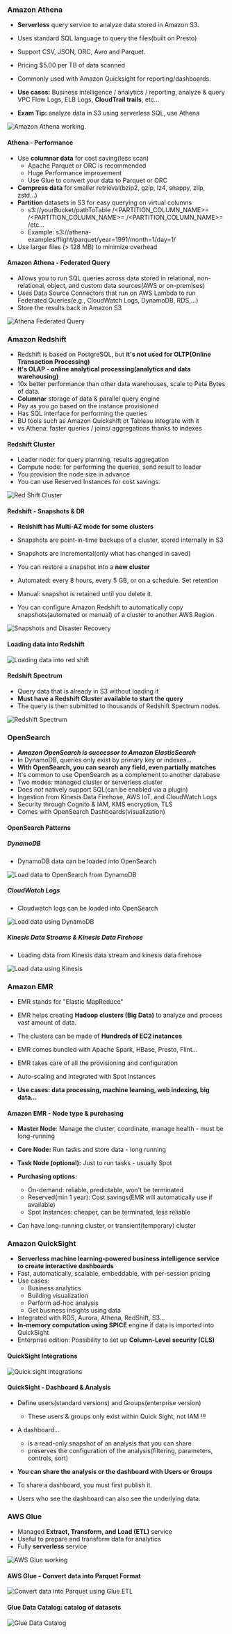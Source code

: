### Amazon Athena

* **Serverless** query service to analyze data stored in Amazon S3.
* Uses standard SQL language to query the files(built on Presto)
* Support CSV, JSON, ORC, Avro and Parquet.
* Pricing $5.00 per TB of data scanned
* Commonly used with Amazon Quicksight for reporting/dashboards.

* **Use cases:** Business intelligence / analytics / reporting, analyze & query VPC Flow Logs, ELB Logs, **CloudTrail trails**, etc...
* **Exam Tip:** analyze data in S3 using serverless SQL, use Athena

<img src="../images/aws-data-analytics/amazon-athena-working.png" alt="Amazon Athena working.">


#### Athena - Performance

* Use **columnar data** for cost saving(less scan)
    * Apache Parquet or ORC is recommended
    * Huge Performance improvement
    * Use Glue to convert your data to Parquet or ORC
* **Compress data** for smaller retrieval(bzip2, gzip, lz4, snappy, zlip, zstd...)
* **Partition** datasets in S3 for easy querying on virtual columns
    * s3://yourBucket/pathToTable
      /<PARTITION_COLUMN_NAME>=<VALUE>
      /<PARTITION_COLUMN_NAME>=<VALUE>
      /<PARTITION_COLUMN_NAME>=<VALUE>
      /etc...
    * Example: s3://athena-examples/flight/parquet/year=1991/month=1/day=1/
* Use larger files (> 128 MB) to minimize overhead

#### Amazon Athena - Federated Query

* Allows you to run SQL queries across data stored in relational, non-relational, object, and custom data sources(AWS or on-premises)
* Uses Data Source Connectors that run on AWS Lambda to run Federated Queries(e.g., CloudWatch Logs, DynamoDB, RDS,...)
* Store the results back in Amazon S3

<img src="../images/aws-data-analytics/athena-federated-query.png" alt="Athena Federated Query">

### Amazon Redshift

* Redshift is based on PostgreSQL, but **it's not used for OLTP(Online Transaction Processing)**
* **It's OLAP - online analytical processing(analytics and data warehousing)**
* 10x better performance than other data warehouses, scale to Peta Bytes of data.
* **Columnar** storage of data & parallel query engine
* Pay as you go based on the instance provisioned
* Has SQL interface for performing the queries
* BU tools such as Amazon Quickshift ot Tableau integrate with it
* vs Athena: faster queries / joins/ aggregations thanks to indexes

#### Redshift Cluster

* Leader node: for query planning, results aggregation
* Compute node: for performing the queries, send result to leader
* You provision the node size in advance
* You can use Reserved Instances for cost savings.

<img src="../images/aws-data-analytics/red-shift-cluster.png" alt="Red Shift Cluster">

#### Redshift - Snapshots & DR

* **Redshift has Multi-AZ mode for some clusters**
* Snapshots are point-in-time backups of a cluster, stored internally in S3
* Snapshots are incremental(only what has changed in saved)
* You can restore a snapshot into a **new cluster**
* Automated: every 8 hours, every 5 GB, or on a schedule. Set retention
* Manual: snapshot is retained until you delete it.

* You can configure Amazon Redshift to automatically copy snapshots(automated or manual) of a cluster to another AWS Region

<img src="../images/aws-data-analytics/red-shift-snapshots-and-dr.png" alt="Snapshots and Disaster Recovery">

#### Loading data into Redshift

<img src="../images/aws-data-analytics/red-shift-loading-data-into-red-shift.png" alt="Loading data into red shift">

#### Redshift Spectrum

* Query data that is already in S3 without loading it
* **Must have a Redshift Cluster available to start the query**
* The query is then submitted to thousands of Redshift Spectrum nodes.

<img src="../images/aws-data-analytics/red-shift-spectrum.png" alt="Redshift Spectrum ">

### OpenSearch

* _**Amazon OpenSearch is successor to Amazon ElasticSearch**_
* In DynamoDB, queries only exist by primary key or indexes...
* **With OpenSearch, you can search any field, even partially matches**
* It's common to use OpenSearch as a complement to another database
* Two modes: managed cluster or serverless cluster
* Does _not_ natively support SQL(can be enabled via a plugin)
* Ingestion from Kinesis Data Firehose, AWS IoT, and CloudWatch Logs
* Security through Cognito & IAM, KMS encryption, TLS
* Comes with OpenSearch Dashboards(visualization)

#### OpenSearch Patterns

##### DynamoDB

* DynamoDB data can be loaded into OpenSearch

<img src="../images/aws-data-analytics/load-data-dynamoDB.png" alt="Load data to OpenSearch from DynamoDB">

##### CloudWatch Logs

* Cloudwatch logs can be loaded into OpenSearch

<img src="../images/aws-data-analytics/load-data-dynamoDB.png" alt="Load data using DynamoDB">

##### Kinesis Data Streams & Kinesis Data Firehose

* Loading data from Kinesis data stream and kinesis data firehose

<img src="../images/aws-data-analytics/load-data-using-kinesis.png" alt="Load data using Kinesis">

### Amazon EMR

* EMR stands for "Elastic MapReduce"
* EMR helps creating **Hadoop clusters (Big Data)** to analyze and process vast amount of data.
* The clusters can be made of **Hundreds of EC2 instances**
* EMR comes bundled with Apache Spark, HBase, Presto, Flint...
* EMR takes care of all the provisioning and configuration
* Auto-scaling and integrated with Spot Instances

* **Use cases: data processing, machine learning, web indexing, big data...**

#### Amazon EMR - Node type & purchasing

* **Master Node**: Manage the cluster, coordinate, manage health - must be long-running
* **Core Node:** Run tasks and store data - long running
* **Task Node (optional):** Just to run tasks - usually Spot
* **Purchasing options:**
  * On-demand: reliable, predictable, won't be terminated
  * Reserved(min 1 year): Cost savings(EMR will automatically use if available)
  * Spot Instances: cheaper, can be terminated, less reliable
  
* Can have long-running cluster, or transient(temporary) cluster

### Amazon QuickSight

* **Serverless machine learning-powered business intelligence service to create interactive dashboards**
* Fast, automatically, scalable, embeddable, with per-session pricing
* Use cases:
  * Business analytics
  * Building visualization
  * Perform ad-hoc analysis
  * Get business insights using data
* Integrated with RDS, Aurora, Athena, RedShift, S3...
* **In-memory computation using SPICE** engine if data is imported into QuickSight
* Enterprise edition: Possibility to set up **Column-Level security (CLS)**

#### QuickSight Integrations

<img src="../images/aws-data-analytics/quick-sight-integration.png" alt="Quick sight integrations">

#### QuickSight - Dashboard & Analysis

* Define users(standard versions) and Groups(enterprise version)
  * These users & groups only exist within Quick Sight, not IAM !!!
* A dashboard...
  * is a read-only snapshot of an analysis that you can share
  * preserves the configuration of the analysis(filtering, parameters, controls, sort)

* **You can share the analysis or the dashboard with Users or Groups**
* To share a dashboard, you must first publish it.
* Users who see the dashboard can also see the underlying data.

### AWS Glue

* Managed **Extract, Transform, and Load (ETL)** service
* Useful to prepare and transform data for analytics
* Fully **serverless** service

<img src="../images/aws-data-analytics/amazon-glue-working.png" alt="AWS Glue working">

#### AWS Glue - Convert data into Parquet Format

<img src="../images/aws-data-analytics/convert-data-into-parquet.png" alt="Convert data into Parquet using Glue ETL">

#### Glue Data Catalog: catalog of datasets

<img src="../images/aws-data-analytics/glue-data-catalog.png" alt="Glue Data Catalog">